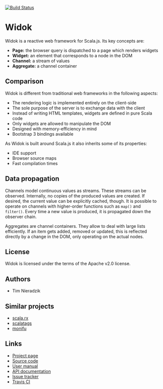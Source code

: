 [![Build Status](https://travis-ci.org/widok/widok.svg)](https://travis-ci.org/widok/widok)

# Widok
Widok is a reactive web framework for Scala.js. Its key concepts are:

- **Page:** the browser query is dispatched to a page which renders widgets
- **Widget:** an element that corresponds to a node in the DOM
- **Channel:** a stream of values
- **Aggregate:** a channel container

## Comparison
Widok is different from traditional web frameworks in the following aspects:

- The rendering logic is implemented entirely on the client-side
- The sole purpose of the server is to exchange data with the client
- Instead of writing HTML templates, widgets are defined in pure Scala code
- Only widgets are allowed to manipulate the DOM
- Designed with memory-efficiency in mind
- Bootstrap 3 bindings available

As Widok is built around Scala.js it also inherits some of its properties:
- IDE support
- Browser source maps
- Fast compilation times

## Data propagation
Channels model continuous values as streams. These streams can be observed. Internally, no copies of the produced values are created. If desired, the current value can be explicitly cached, though. It is possible to operate on channels with higher-order functions such as ``map()`` and ``filter()``. Every time a new value is produced, it is propagated down the observer chain.

Aggregates are channel containers. They allow to deal with large lists efficiently. If an item gets added, removed or updated, this is reflected directly by a change in the DOM, only operating on the actual nodes.

## License
Widok is licensed under the terms of the Apache v2.0 license.

## Authors
* Tim Nieradzik

## Similar projects
* [scala.rx](https://github.com/lihaoyi/scala.rx)
* [scalatags](https://github.com/lihaoyi/scalatags)
* [monifu](https://github.com/monifu/monifu)

## Links
* [Project page](https://widok.github.io/)
* [Source code](https://github.com/widok/widok)
* [User manual](https://github.com/widok/widok/wiki)
* [API documentation](http://widok.github.io/api/latest/)
* [Issue tracker](https://github.com/widok/widok/issues)
* [Travis CI](https://travis-ci.org/widok/widok)